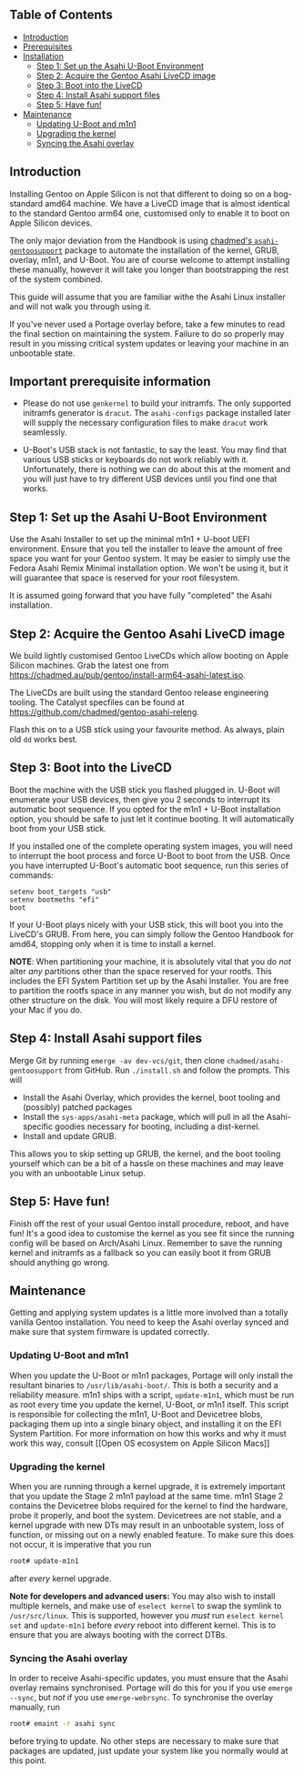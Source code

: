 ## Table of Contents
- [Introduction](#Introduction)
- [Prerequisites](#Important-prerequisite-information)
- [Installation](#Step-1-Set-up-Asahi-Linux-Minimal)
  * [Step 1: Set up the Asahi U-Boot Environment](#Step-1-Set-up-the-Asahi-U-Boot-environment)
  * [Step 2: Acquire the Gentoo Asahi LiveCD image](#Step-2-Acquire-the-Gentoo-Asahi-LiveCD-image)
  * [Step 3: Boot into the LiveCD](#Step-3-Boot-into-the-LiveCD)
  * [Step 4: Install Asahi support files](#Step-4-Install-Asahi-support-files)
  * [Step 5: Have fun!](#Step-5-Have-fun)
- [Maintenance](#Maintenance)
  * [Updating U-Boot and m1n1](#Updating-U-Boot-and-m1n1)
  * [Upgrading the kernel](#Upgrading-the-kernel)
  * [Syncing the Asahi overlay](#Syncing-the-Asahi-overlay)

## Introduction
Installing Gentoo on Apple Silicon is not that different to doing so on a bog-standard amd64 machine.
We have a LiveCD image that is almost identical to the standard Gentoo arm64 one, customised only to
enable it to boot on Apple Silicon devices.

The only major deviation from the Handbook is using [chadmed's `asahi-gentoosupport`](https://github.com/chadmed/asahi-gentoosupport) package to automate the
installation of the kernel, GRUB, overlay, m1n1, and U-Boot. You are of course welcome to attempt installing
these manually, however it will take you longer than bootstrapping the rest of the system combined.

This guide will assume that you are familiar withe the Asahi Linux installer and will not walk you through using
it.

If you've never used a Portage overlay before, take a few minutes to read the final section on maintaining the system.
Failure to do so properly may result in you missing critical system updates or leaving your machine in an unbootable state.

## Important prerequisite information
* Please do not use `genkernel` to build your initramfs. The only supported initramfs generator is `dracut`. The `asahi-configs`
  package installed later will supply the necessary configuration files to make `dracut` work seamlessly.
  
* U-Boot's USB stack is not fantastic, to say the least. You may find that various USB sticks or keyboards do not work reliably
  with it. Unfortunately, there is nothing we can do about this at the moment and you will just have to try different USB
  devices until you find one that works.

## Step 1: Set up the Asahi U-Boot Environment
Use the Asahi Installer to set up the minimal m1n1 + U-boot UEFI environment. Ensure that you tell the installer to
leave the amount of free space you want for your Gentoo system. It may be easier to simply use the Fedora Asahi Remix
Minimal installation option. We won't be using it, but it will guarantee that space is reserved for your root filesystem.

It is assumed going forward that you have fully "completed" the Asahi installation.

## Step 2: Acquire the Gentoo Asahi LiveCD image
We build lightly customised Gentoo LiveCDs which allow booting on Apple Silicon machines. Grab the latest one from
https://chadmed.au/pub/gentoo/install-arm64-asahi-latest.iso.

The LiveCDs are built using the standard Gentoo release engineering tooling. The Catalyst specfiles can be found at
https://github.com/chadmed/gentoo-asahi-releng.

Flash this on to a USB stick using your favourite method. As always, plain old `dd` works best.

## Step 3: Boot into the LiveCD
Boot the machine with the USB stick you flashed plugged in. U-Boot will enumerate your USB devices, then give you 2 seconds
to interrupt its automatic boot sequence. If you opted for the m1n1 + U-Boot installation option, you should be safe
to just let it continue booting. It will automatically boot from your USB stick.

If you installed one of the complete operating system images, you will need to interrupt the boot process and force
U-Boot to boot from the USB. Once you have interrupted U-Boot's automatic boot sequence, run this series of commands:

```
setenv boot_targets "usb"
setenv bootmeths "efi"
boot
```

If your U-Boot plays nicely with your USB stick, this will boot you into the LiveCD's GRUB. From here, you can simply
follow the Gentoo Handbook for amd64, stopping only when it is time to install a kernel.

**NOTE**: When partitioning your machine, it is absolutely vital that you do _not_ alter _any_ partitions other than
the space reserved for your rootfs. This includes the EFI System Partition set up by the Asahi Installer. You are free
to partition the rootfs space in any manner you wish, but do not modify any other structure on the disk. You will most
likely require a DFU restore of your Mac if you do.

## Step 4: Install Asahi support files
Merge Git by running `emerge -av dev-vcs/git`, then clone `chadmed/asahi-gentoosupport` from GitHub. Run `./install.sh` and follow the prompts. This will
* Install the Asahi Overlay, which provides the kernel, boot tooling and (possibly) patched packages
* Install the `sys-apps/asahi-meta` package, which will pull in all the Asahi-specific goodies necessary for booting,
  including a dist-kernel.
* Install and update GRUB.

This allows you to skip setting up GRUB, the kernel, and the boot tooling yourself which can be a bit of a hassle on these
machines and may leave you with an unbootable Linux setup.

## Step 5: Have fun!
Finish off the rest of your usual Gentoo install procedure, reboot, and have fun! It's a good idea to customise the kernel as
you see fit since the running config will be based on Arch/Asahi Linux. Remember to save the running kernel and initramfs as
a fallback so you can easily boot it from GRUB should anything go wrong.

## Maintenance
Getting and applying system updates is a little more involved than a totally vanilla Gentoo installation. You need to keep
the Asahi overlay synced and make sure that system firmware is updated correctly.

### Updating U-Boot and m1n1
When you update the U-Boot or m1n1 packages, Portage will only install the resultant binaries to `/usr/lib/asahi-boot/`.
This is both a security and a reliability measure. m1n1 ships with a script, `update-m1n1`, which must be run as root
every time you update the kernel, U-Boot, or m1n1 itself. This script is responsible for collecting the m1n1, U-Boot
and Devicetree blobs, packaging them up into a single binary object, and installing it on the EFI System Partition.
For more information on how this works and why it must work this way, consult [[Open OS ecosystem on Apple Silicon Macs]]

### Upgrading the kernel
When you are running through a kernel upgrade, it is extremely important that you update the Stage 2 m1n1 payload at the
same time. m1n1 Stage 2 contains the Devicetree blobs required for the kernel to find the hardware, probe it properly, and
boot the system. Devicetrees are not stable, and a kernel upgrade with new DTs may result in an unbootable system, loss of
function, or missing out on a newly enabled feature. To make sure this does not occur, it is imperative that you run
```bash
root# update-m1n1
```
after *every* kernel upgrade. 

**Note for developers and advanced users:** You may also wish to install multiple kernels, and make use of `eselect kernel`
to swap the symlink to `/usr/src/linux`. This is supported, however you *must* run `eselect kernel set` and `update-m1n1`
before *every* reboot into different kernel. This is to ensure that you are always booting with the correct DTBs.

### Syncing the Asahi overlay
In order to receive Asahi-specific updates, you must ensure that the Asahi overlay remains synchronised. Portage will
do this for you if you use `emerge --sync`, but *not* if you use `emerge-webrsync`. To synchronise the overlay manually, run
```bash
root# emaint -r asahi sync
```
before trying to update. No other steps are necessary to make sure that packages are updated, just update 
your system like you normally would at this point.
